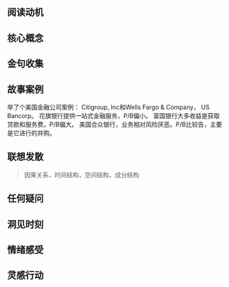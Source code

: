 ## 阅读动机

## 核心概念

## 金句收集

## 故事案例
举了个美国金融公司案例：
Citigroup, Inc和Wells Fargo & Company， US Bancorp。
花旗银行提供一站式金融服务，P/B偏小。
富国银行大多收益是获取贷款和服务费，P/B偏大。
美国合众银行，业务相对风险厌恶。P/B比较告，主要是它进行的并购。

## 联想发散
> 因果关系，时间结构，空间结构，成分结构
## 任何疑问

## 洞见时刻

## 情绪感受

## 灵感行动